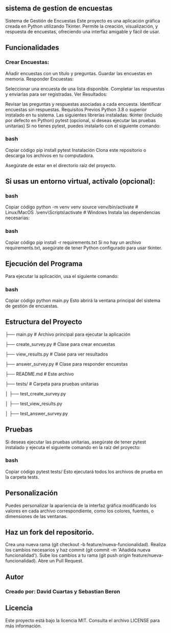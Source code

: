 ## sistema de gestion de encuestas
Sistema de Gestión de Encuestas
Este proyecto es una aplicación gráfica creada en Python utilizando Tkinter. Permite la creación, visualización, y respuesta de encuestas, ofreciendo una interfaz amigable y fácil de usar.

## Funcionalidades
### Crear Encuestas:

Añadir encuestas con un título y preguntas.
Guardar las encuestas en memoria.
Responder Encuestas:

Seleccionar una encuesta de una lista disponible.
Completar las respuestas y enviarlas para ser registradas.
Ver Resultados:

Revisar las preguntas y respuestas asociadas a cada encuesta.
Identificar encuestas sin respuestas.
Requisitos Previos
Python 3.8 o superior instalado en tu sistema.
Las siguientes librerías instaladas:
tkinter (incluido por defecto en Python)
pytest (opcional, si deseas ejecutar las pruebas unitarias)
Si no tienes pytest, puedes instalarlo con el siguiente comando:

### bash
Copiar código
pip install pytest
Instalación
Clona este repositorio o descarga los archivos en tu computadora.

Asegúrate de estar en el directorio raíz del proyecto.

## Si usas un entorno virtual, actívalo (opcional):

### bash
Copiar código
python -m venv venv
source venv/bin/activate  # Linux/MacOS
.\venv\Scripts\activate   # Windows
Instala las dependencias necesarias:

### bash
Copiar código
pip install -r requirements.txt
Si no hay un archivo requirements.txt, asegúrate de tener Python configurado para usar tkinter.

## Ejecución del Programa
Para ejecutar la aplicación, usa el siguiente comando:

### bash
Copiar código
python main.py
Esto abrirá la ventana principal del sistema de gestión de encuestas.

## Estructura del Proyecto

├── main.py                # Archivo principal para ejecutar la aplicación

├── create_survey.py       # Clase para crear encuestas

├── view_results.py        # Clase para ver resultados

├── answer_survey.py       # Clase para responder encuestas

├── README.md              # Este archivo

├── tests/                 # Carpeta para pruebas unitarias

│   ├── test_create_survey.py

│   ├── test_view_results.py

│   ├── test_answer_survey.py

## Pruebas
Si deseas ejecutar las pruebas unitarias, asegúrate de tener pytest instalado y ejecuta el siguiente comando en la raíz del proyecto:

### bash
Copiar código
pytest tests/
Esto ejecutará todos los archivos de prueba en la carpeta tests.

## Personalización
Puedes personalizar la apariencia de la interfaz gráfica modificando los valores en cada archivo correspondiente, como los colores, fuentes, o dimensiones de las ventanas.

## Haz un fork del repositorio.
Crea una nueva rama (git checkout -b feature/nueva-funcionalidad).
Realiza los cambios necesarios y haz commit (git commit -m 'Añadida nueva funcionalidad').
Sube los cambios a tu rama (git push origin feature/nueva-funcionalidad).
Abre un Pull Request.

## Autor
### Creado por: David Cuartas y Sebastian Beron

## Licencia
Este proyecto está bajo la licencia MIT. Consulta el archivo LICENSE para más información.
